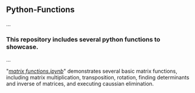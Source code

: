 ## Python-Functions
...
### This repository includes several python functions to showcase. 
...

"*[matrix functions.ipynb](https://github.com/jlee92603/Python-Functions/blob/c0d5ae5a18e473f0541504135e65077d70447cff/matrix%20functions.ipynb)*" demonstrates several basic matrix functions, including matrix multiplication, transposition, rotation, finding determinants and inverse of matrices, and executing caussian elimination. 

